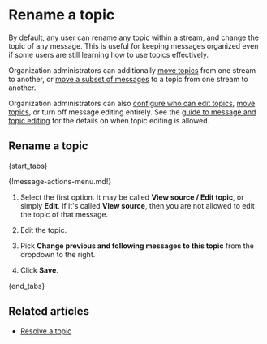 # Rename a topic

By default, any user can rename any topic within a stream, and change the
topic of any message. This is useful for keeping messages organized even
if some users are still learning how to use topics effectively.

Organization administrators can additionally
[move topics](/help/move-content-to-another-stream#move-a-topic-to-another-stream)
from one stream to another, or
[move a subset of messages](/help/move-content-to-another-stream#move-messages-in-a-topic-to-another-stream)
to a topic from one stream to another.

Organization administrators can also
[configure who can edit topics](/help/configure-who-can-edit-topics),
[move topics](/help/configure-message-editing-and-deletion#configure-who-can-move-topics-between-streams),
or turn off message editing entirely. See the
[guide to message and topic editing](/help/configure-message-editing-and-deletion)
for the details on when topic editing is allowed.

## Rename a topic

{start_tabs}

{!message-actions-menu.md!}

1. Select the first option. It may be called **View source / Edit topic**,
   or simply **Edit**. If it's called **View source**, then you are not
   allowed to edit the topic of that message.

1. Edit the topic.

1. Pick **Change previous and following messages to this topic** from the
   dropdown to the right.

1. Click **Save**.

{end_tabs}

[move-permission-setting]: /help/configure-message-editing-and-deletion#configure-who-can-move-topics-between-streams

## Related articles

* [Resolve a topic](/help/resolve-a-topic)

